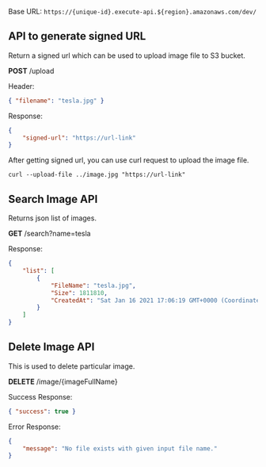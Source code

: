Base URL: 
```https://{unique-id}.execute-api.${region}.amazonaws.com/dev/```

**API to generate signed URL**
----
  Return a signed url which can be used to upload image file to S3 bucket.

**POST** /upload

Header:
```json
{ "filename": "tesla.jpg" }
```

Response:
```json 
{
    "signed-url": "https://url-link"
}
```

After getting signed url, you can use curl request to upload the image file.

```
curl --upload-file ../image.jpg "https://url-link"
```

**Search Image API**
----
  Returns json list of images.

**GET** /search?name=tesla

Response:
```json
{
    "list": [
        {
            "FileName": "tesla.jpg",
            "Size": 1811810,
            "CreatedAt": "Sat Jan 16 2021 17:06:19 GMT+0000 (Coordinated Universal Time)"
        }
    ]
}
```

**Delete Image API**
----
  This is used to delete particular image.

**DELETE** /image/{imageFullName}

Success Response:
```json
{ "success": true }
```

Error Response:
```json
{
    "message": "No file exists with given input file name."
}
```